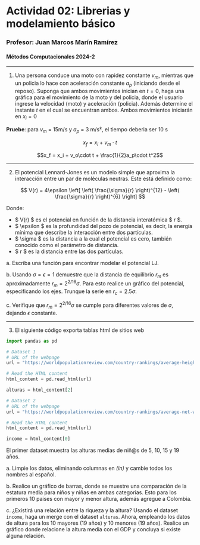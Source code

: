 # Actividad 02: Librerias y modelamiento básico

### Profesor: Juan Marcos Marín Ramírez
#### Métodos Computacionales 2024-2
---
1. Una persona conduce una moto con rapidez constante $v_m$, mientras que un policia lo hace con aceleración constante $a_p$ (iniciando desde el reposo). Suponga que ambos movimientos inician en $t=0$, haga una gráfica para el movimiento de la moto y del policia, donde el usuario ingrese la velocidad (moto) y aceleración (policia). Además determine el instante $t$ en el cual se encuentran ambos. Ambos movimientos iniciarán en $x_i = 0$

**Pruebe**: para $v_m$ = 15m/s y $a_p$ = 3 m/s², el tiempo deberia ser 10 s


$$x_f = x_i + v_m\cdot t$$

$$x_f = x_i + v_o\cdot t + \frac{1}{2}a_p\cdot t^2$$

---

2. El potencial Lennard-Jones es un modelo simple que aproxima la interacción entre un par de moléculas neutras. Este está definido como:

$$
V(r) = 4\epsilon \left[ \left( \frac{\sigma}{r} \right)^{12} - \left( \frac{\sigma}{r} \right)^{6} \right]
$$

Donde:
- $ V(r) $ es el potencial en función de la distancia interatómica $ r $.
- $ \epsilon $ es la profundidad del pozo de potencial, es decir, la energía mínima que describe la interacción entre dos partículas.
- $ \sigma $ es la distancia a la cual el potencial es cero, también conocido como el parámetro de distancia.
- $ r $ es la distancia entre las dos partículas.

a. Escriba una función para encontrar modelar el potencial LJ.


b. Usando $\sigma = \epsilon = 1$ demuestre que la distancia de equilibrio $r_m$ es aproximadamente $r_m = 2^{2/16}\sigma$. Para esto realice un gráfico del potencial, especificando los ejes. Trunque la serie en $r_c = 2.5\sigma$. 


c. Verifique que $r_m = 2^{2/16}\sigma$ se cumple para diferentes valores de $\sigma$, dejando $\epsilon$ constante. 


---
3.  El siguiente código exporta tablas html de sitios web

```python
import pandas as pd

# Dataset 1
# URL of the webpage
url = "https://worldpopulationreview.com/country-rankings/average-height-by-country"

# Read the HTML content
html_content = pd.read_html(url)

alturas = html_content[2]

# Dataset 2
# URL of the webpage
url = "https://worldpopulationreview.com/country-rankings/average-net-worth-by-country"

# Read the HTML content
html_content = pd.read_html(url)

income = html_content[0]
````

El primer dataset muestra las alturas medias de niñ@s de 5, 10, 15 y 19 años. 

a. Limpie los datos, eliminando columnas en *(in)* y cambie todos los nombres al español.


b. Realice un gráfico de barras, donde se muestre una comparación de la estatura media para niños y niñas en ambas categorias. Esto para los primeros 10 paises con mayor y menor altura, además agregue a Colombia.

c. ¿Existirá una relación entre la riqueza y la altura? Usando el dataset `income`, haga un merge con el dataset `alturas`. Ahora, empleando los datos de altura para los 10 mayores (19 años) y 10 menores (19 años). Realice un gráfico donde relacione la altura media con el GDP y concluya si existe alguna relación.


